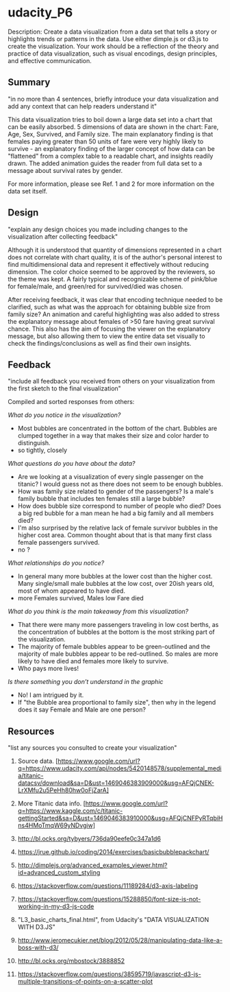 # udacity_P6
Description: Create a data visualization from a data set that tells a story or highlights trends or patterns in the data. Use either dimple.js or d3.js to create the visualization. Your work should be a reflection of the theory and practice of data visualization, such as visual encodings, design principles, and effective communication.


## Summary 
"in no more than 4 sentences, briefly introduce your data visualization and add any context that can help readers understand it"

This data visualization tries to boil down a large data set into a chart that can be easily absorbed. 5 dimensions of data are shown in the chart: Fare, Age, Sex, Survived, and Family size. The main explanatory finding is that females paying greater than 50 units of fare were very highly likely to survive - an explanatory finding of the larger concept of how data can be "flattened" from a complex table to a readable chart, and insights readily drawn. The added animation guides the reader from full data set to a message about survival rates by gender.  

For more information, please see Ref. 1 and 2 for more information on the data set itself. 


## Design 
"explain any design choices you made including changes to the visualization after collecting feedback"

Although it is understood that quantity of dimensions represented in a chart does not correlate with chart quality, it is of the author's personal interest to find multidimensional data and represent it effectively without reducing dimension. The color choice seemed to be approved by the reviewers, so the theme was kept. A fairly typical and recognizable scheme of pink/blue for female/male, and green/red for survived/died was chosen. 

After receiving feedback, it was clear that encoding technique needed to be clarified, such as what was the approach for obtaining bubble size from family size? An animation and careful highlighting was also added to stress the explanatory message about females of >50 fare having great survival chance. This also has the aim of focusing the viewer on the explanatory message, but also allowing them to view the entire data set visually to check the findings/conclusions as well as find their own insights.


## Feedback 
"include all feedback you received from others on your visualization from the first sketch to the final visualization"

Compiled and sorted responses from others:

*What do you notice in the visualization?*
- Most bubbles are concentrated in the bottom of the chart. Bubbles are clumped together in a way that makes their size and color harder to distinguish. 
- so tightly, closely

*What questions do you have about the data?*
- Are we looking at a visualization of every single passenger on the titanic? I would guess not as there does not seem to be enough bubbles. 
- How was family size related to gender of the passengers? Is a male's family bubble that includes ten females still a large bubble? 
- How does bubble size correspond to number of people who died? Does a big red bubble for a man mean he had a big family and all members died? 
- I'm also surprised by the relative lack of female survivor bubbles in the higher cost area. Common thought about that is that many first class female passengers survived. 
- no ?

*What relationships do you notice?*
- In general many more bubbles at the lower cost than the higher cost. Many single/small male bubbles at the low cost, over 20ish years old, most of whom appeared to have died. 
-  more Females survived, Males low Fare died

*What do you think is the main takeaway from this visualization?*
- That there were many more passengers traveling in low cost berths, as the concentration of bubbles at the bottom is the most striking part of the visualization. 
- The majority of female bubbles appear to be green-outlined and the majority of male bubbles appear to be red-outlined.  So males are more likely to have died and females more likely to survive. 
- Who pays more lives!

*Is there something you don’t understand in the graphic*
- No! I am intrigued by it. 
- If "the Bubble area proportional to family size", then why in the legend does it say Female and Male are one person?


## Resources 
"list any sources you consulted to create your visualization"

1) Source data. [https://www.google.com/url?q=https://www.udacity.com/api/nodes/5420148578/supplemental_media/titanic-datacsv/download&sa=D&ust=1469046383909000&usg=AFQjCNEK-LrXMfu2u5PeHh80hw0oFjZarA]

2) More Titanic data info. [https://www.google.com/url?q=https://www.kaggle.com/c/titanic-gettingStarted&sa=D&ust=1469046383910000&usg=AFQjCNFPyRTqbiHns4HMoTmqW69yNDvgiw] 

3) http://bl.ocks.org/tybyers/736da90eefe0c347a1d6

4) https://jrue.github.io/coding/2014/exercises/basicbubblepackchart/

5) http://dimplejs.org/advanced_examples_viewer.html?id=advanced_custom_styling

6) https://stackoverflow.com/questions/11189284/d3-axis-labeling

7) https://stackoverflow.com/questions/15288850/font-size-is-not-working-in-my-d3-js-code

8) "L3_basic_charts_final.html", from Udacity's "DATA VISUALIZATION WITH D3.JS"

9) http://www.jeromecukier.net/blog/2012/05/28/manipulating-data-like-a-boss-with-d3/

10) http://bl.ocks.org/mbostock/3888852

11) https://stackoverflow.com/questions/38595719/javascript-d3-js-multiple-transitions-of-points-on-a-scatter-plot
